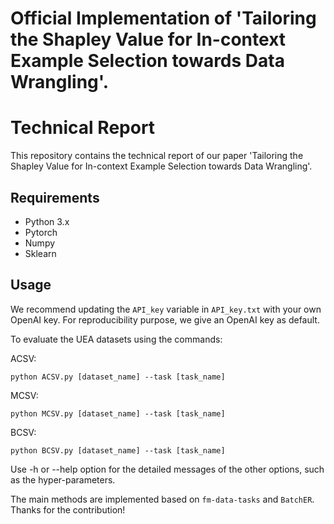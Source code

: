 # Official Implementation of 'Tailoring the Shapley Value for In-context Example Selection towards Data Wrangling'.

# Technical Report
 
This repository contains the technical report of our paper 'Tailoring the Shapley Value for In-context Example Selection towards Data Wrangling'.
 
## Requirements
 
- Python 3.x
- Pytorch
- Numpy
- Sklearn

 
## Usage

We recommend updating the `API_key` variable in `API_key.txt` with your own OpenAI key. For reproducibility purpose, we give an OpenAI key as default.

To evaluate the UEA datasets using the commands:

ACSV:

`python ACSV.py [dataset_name] --task [task_name]`

MCSV:

`python MCSV.py [dataset_name] --task [task_name]`

BCSV:

`python BCSV.py [dataset_name] --task [task_name]`

Use -h or --help option for the detailed messages of the other options, such as the hyper-parameters.
 
The main methods are implemented based on `fm-data-tasks` and `BatchER`. Thanks for the contribution!
